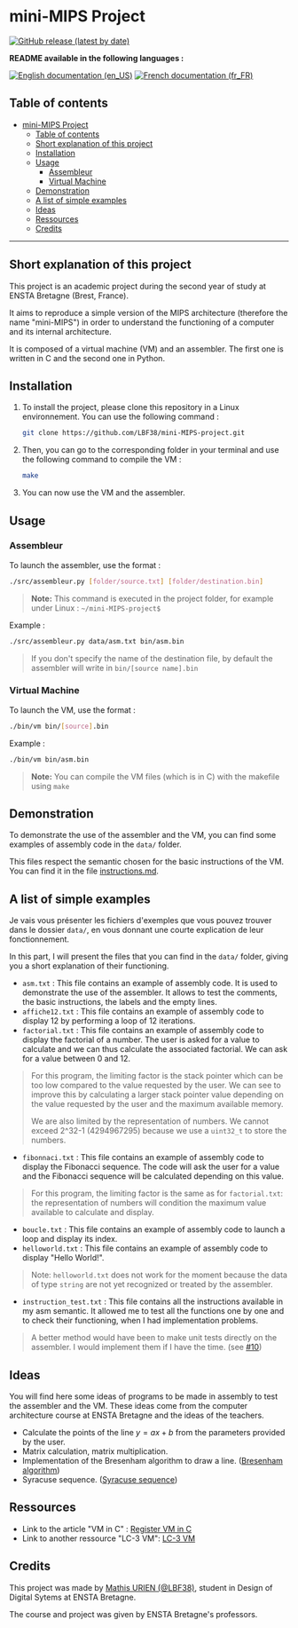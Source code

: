 # mini-MIPS Project

[![GitHub release (latest by date)](https://img.shields.io/github/v/release/lbf38/mini-MIPS-project?style=plastic)](https://github.com/lbf38/mini-MIPS-project/releases/latest)

**README available in the following languages :**

[![English documentation (en_US)](https://img.shields.io/badge/-en__US-blueviolet)](https://github.com/lbf38/mini-MIPS-project/README.md)
[![French documentation (fr_FR)](https://img.shields.io/badge/-fr__FR-blueviolet)](https://github.com/lbf38/mini-MIPS-project/README_fr_FR.md)

## Table of contents

- [mini-MIPS Project](#mini-mips-project)
  - [Table of contents](#table-of-contents)
  - [Short explanation of this project](#short-explanation-of-this-project)
  - [Installation](#installation)
  - [Usage](#usage)
    - [Assembleur](#assembleur)
    - [Virtual Machine](#virtual-machine)
  - [Demonstration](#demonstration)
  - [A list of simple examples](#a-list-of-simple-examples)
  - [Ideas](#ideas)
  - [Ressources](#ressources)
  - [Credits](#credits)

*****

## Short explanation of this project

This project is an academic project during the second year of study at ENSTA Bretagne (Brest, France).

It aims to reproduce a simple version of the MIPS architecture (therefore the name "mini-MIPS") in order to understand the functioning of a computer and its internal architecture.

It is composed of a virtual machine (VM) and an assembler.
The first one is written in C and the second one in Python.

## Installation

1. To install the project, please clone this repository in a Linux environnement. You can use the following command :

    ```bash
    git clone https://github.com/LBF38/mini-MIPS-project.git
    ```

2. Then, you can go to the corresponding folder in your terminal and use the following command to compile the VM :

    ```bash
    make
    ```

3. You can now use the VM and the assembler.

## Usage

### Assembleur

To launch the assembler, use the format :

```bash
./src/assembleur.py [folder/source.txt] [folder/destination.bin]
```

>**Note:** This command is executed in the project folder, for example under Linux : `~/mini-MIPS-project$`

Example :

```bash
./src/assembleur.py data/asm.txt bin/asm.bin
```

> If you don't specify the name of the destination file, by default the assembler will write in `bin/[source name].bin`

### Virtual Machine

To launch the VM, use the format :

```bash
./bin/vm bin/[source].bin
```

Example :

```bash
./bin/vm bin/asm.bin
```

> **Note:** You can compile the VM files (which is in C) with the makefile using `make`

## Demonstration

To demonstrate the use of the assembler and the VM, you can find some examples of assembly code in the `data/` folder.

This files respect the semantic chosen for the basic instructions of the VM. You can find it in the file [instructions.md](docs/instructions.md).

## A list of simple examples

Je vais vous présenter les fichiers d'exemples que vous pouvez trouver dans le dossier `data/`, en vous donnant une courte explication de leur fonctionnement.

In this part, I will present the files that you can find in the `data/` folder, giving you a short explanation of their functioning.

- `asm.txt` : This file contains an example of assembly code. It is used to demonstrate the use of the assembler. It allows to test the comments, the basic instructions, the labels and the empty lines.
- `affiche12.txt` : This file contains an example of assembly code to display 12 by performing a loop of 12 iterations.
- `factorial.txt` : This file contains an example of assembly code to display the factorial of a number. The user is asked for a value to calculate and we can thus calculate the associated factorial. We can ask for a value between 0 and 12.

> For this program, the limiting factor is the stack pointer which can be too low compared to the value requested by the user.
> We can see to improve this by calculating a larger stack pointer value depending on the value requested by the user and the maximum available memory.
>
> We are also limited by the representation of numbers. We cannot exceed 2^32-1 (4294967295) because we use a `uint32_t` to store the numbers.

- `fibonnaci.txt` : This file contains an example of assembly code to display the Fibonacci sequence. The code will ask the user for a value and the Fibonacci sequence will be calculated depending on this value.

> For this program, the limiting factor is the same as for `factorial.txt`: the representation of numbers will condition the maximum value available to calculate and display.

- `boucle.txt` : This file contains an example of assembly code to launch a loop and display its index.
- `helloworld.txt` : This file contains an example of assembly code to display "Hello World!".

> Note: `helloworld.txt` does not work for the moment because the data of type `string` are not yet recognized or treated by the assembler.

- `instruction_test.txt` : This file contains all the instructions available in my asm semantic. It allowed me to test all the functions one by one and to check their functioning, when I had implementation problems.

> A better method would have been to make unit tests directly on the assembler. I would implement them if I have the time. (see [#10](https://github.com/LBF38/projet_VM_archiNum/issues/10))

## Ideas

You will find here some ideas of programs to be made in assembly to test the assembler and the VM. These ideas come from the computer architecture course at ENSTA Bretagne and the ideas of the teachers.

- Calculate the points of the line $y = ax + b$ from the parameters provided by the user.
- Matrix calculation, matrix multiplication.
- Implementation of the Bresenham algorithm to draw a line. ([Bresenham algorithm](https://en.wikipedia.org/wiki/Bresenham%27s_line_algorithm))
- Syracuse sequence. ([Syracuse sequence](https://en.wikipedia.org/wiki/Collatz_conjecture))

## Ressources

- Link to the article "VM in C" : [Register VM in C](https://en.wikibooks.org/wiki/Creating_a_Virtual_Machine/Register_VM_in_C)
- Link to another ressource "LC-3 VM": [LC-3 VM](https://www.jmeiners.com/lc3-vm/index.html)

## Credits

This project was made by [Mathis URIEN (@LBF38)](https://github.com/lbf38), student in Design of Digital Sytems at ENSTA Bretagne.

The course and project was given by ENSTA Bretagne's professors.
